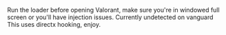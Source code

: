 Run the loader before opening Valorant, make sure you're in windowed full screen or you'll have injection issues.
Currently undetected on vanguard
This uses directx hooking, enjoy.
